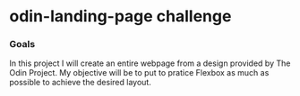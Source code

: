 # odin-landing-page challenge

### Goals

In this project I will create an entire webpage from a design provided by The Odin Project. My objective will be to put to pratice Flexbox as much as possible to achieve the desired layout.